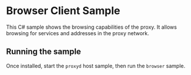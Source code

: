 # Browser Client Sample

This C# sample shows the browsing capabilities of the proxy.  It allows browsing for services and addresses in the proxy network.

## Running the sample

Once installed, start the ```proxyd``` host sample, then run the ```browser``` sample.  

